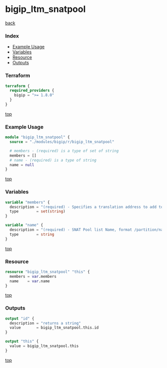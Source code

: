 # bigip_ltm_snatpool

[back](../bigip.md)

### Index

- [Example Usage](#example-usage)
- [Variables](#variables)
- [Resource](#resource)
- [Outputs](#outputs)

### Terraform

```terraform
terraform {
  required_providers {
    bigip = ">= 1.8.0"
  }
}
```

[top](#index)

### Example Usage

```terraform
module "bigip_ltm_snatpool" {
  source = "./modules/bigip/r/bigip_ltm_snatpool"

  # members - (required) is a type of set of string
  members = []
  # name - (required) is a type of string
  name = null
}
```

[top](#index)

### Variables

```terraform
variable "members" {
  description = "(required) - Specifies a translation address to add to or delete from a SNAT pool, at least one address is required."
  type        = set(string)
}

variable "name" {
  description = "(required) - SNAT Pool list Name, format /partition/name. e.g. /Common/snat_pool"
  type        = string
}
```

[top](#index)

### Resource

```terraform
resource "bigip_ltm_snatpool" "this" {
  members = var.members
  name    = var.name
}
```

[top](#index)

### Outputs

```terraform
output "id" {
  description = "returns a string"
  value       = bigip_ltm_snatpool.this.id
}

output "this" {
  value = bigip_ltm_snatpool.this
}
```

[top](#index)